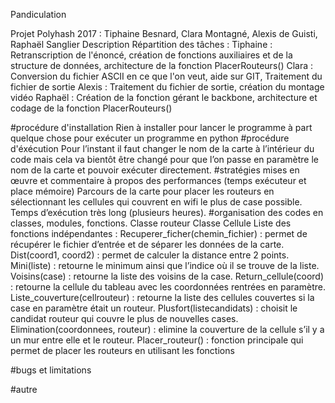 Pandiculation

Projet Polyhash 2017 : Tiphaine Besnard, Clara Montagné, Alexis de Guisti, Raphaël Sanglier
Description
Répartition des tâches :
Tiphaine : Retranscription de l'énoncé, création de fonctions auxiliaires et de la structure de données, architecture de la fonction PlacerRouteurs()
Clara : Conversion du fichier ASCII en ce que l'on veut, aide sur GIT, Traitement du fichier de sortie
Alexis : Traitement du fichier de sortie, création du montage vidéo
Raphaël : Création de la fonction gérant le backbone, architecture et codage de la fonction PlacerRouteurs()

#procédure d'installation
Rien à installer pour lancer le programme à part quelque chose pour exécuter un programme en python
#procédure d'éxécution
Pour l’instant il faut changer le nom de la carte à l’intérieur du code mais cela va bientôt être changé pour que l’on passe en paramètre le nom de la carte et pouvoir exécuter directement.
#stratégies mises en œuvre et commentaire à propos des performances (temps exécuteur et place mémoire)
Parcours de la carte pour placer les routeurs en sélectionnant les cellules qui couvrent en wifi le plus de case possible. Temps d’exécution très long (plusieurs heures).
#organisation des codes en classes, modules, fonctions. 
Classe routeur 
Classe Cellule 
Liste des fonctions indépendantes :
Recuperer_ficher(chemin_fichier) : permet de récupérer le fichier d’entrée et de séparer les données de la carte. 
Dist(coord1, coord2) : permet de calculer la distance entre 2 points.
Mini(liste) : retourne le minimum ainsi que l’indice où il se trouve de la liste.
Voisins(case) : retourne la liste des voisins de la case.
Return_cellule(coord) : retourne la cellule du tableau avec les coordonnées rentrées en paramètre. 
Liste_couverture(cellrouteur) : retourne la liste des cellules couvertes si la case en paramètre était un routeur.
Plusfort(listecandidats) : choisit le candidat routeur qui couvre le plus de nouvelles cases.
Elimination(coordonnees, routeur) : elimine la couverture de la cellule s’il y a un mur entre elle et le routeur.
Placer_routeur() : fonction principale qui permet de placer les routeurs en utilisant les fonctions 

#bugs et limitations

#autre
